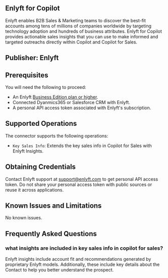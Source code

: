 ## Enlyft for Copilot
Enlyft enables B2B Sales & Marketing teams to discover the best-fit accounts among tens of millions of companies worldwide by targeting technology adoption and hundreds of business attributes.
Enlyft for Copilot provides actionable sales insights that you can use to make informed and targeted outreachs directly within Copilot and Copilot for Sales.

## Publisher: Enlyft

## Prerequisites
You will need the following to proceed:
* An Enlyft [Business Edition plan or higher](https://enlyft.com/plans).
* Connected Dyanmics365 or Salesforce CRM with Enlyft.
* A personal API access token associated with Enlyft's subscription.

## Supported Operations
The connector supports the following operations:
* `Key Sales Info`: Extends the key sales info in Copilot for Sales with Enlyft Insights.

## Obtaining Credentials
Contact Enlyft support at support@enlyft.com to get personal API access token.
Do not share your personal access token with public sources or reuse it across applications.

## Known Issues and Limitations
No known issues.

## Frequently Asked Questions
### what insights are included in key sales info in copilot for sales?
Enlyft insights include account fit and recommendations generated by proprietary Enlyft models. Additionally, these include key details about the Contact to help you better understand the prospect.